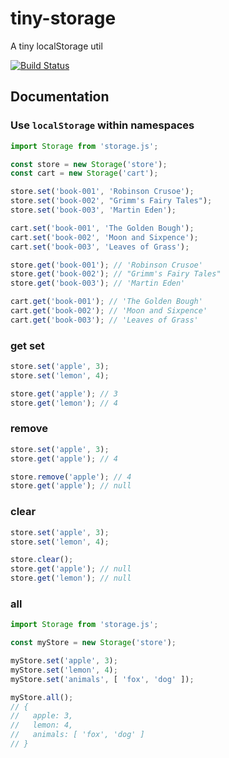# tiny-storage
A tiny localStorage util

[![Build Status](https://travis-ci.org/AlphaBao/tiny-storage.svg?branch=master)](https://travis-ci.org/AlphaBao/tiny-storage)


## Documentation


### Use `localStorage` within namespaces

```javascript
import Storage from 'storage.js';

const store = new Storage('store');
const cart = new Storage('cart');

store.set('book-001', 'Robinson Crusoe');
store.set('book-002', "Grimm's Fairy Tales");
store.set('book-003', 'Martin Eden');

cart.set('book-001', 'The Golden Bough');
cart.set('book-002', 'Moon and Sixpence');
cart.set('book-003', 'Leaves of Grass');

store.get('book-001'); // 'Robinson Crusoe'
store.get('book-002'); // "Grimm's Fairy Tales"
store.get('book-003'); // 'Martin Eden'

cart.get('book-001'); // 'The Golden Bough'
cart.get('book-002'); // 'Moon and Sixpence'
cart.get('book-003'); // 'Leaves of Grass'
```


### get set

```javascript
store.set('apple', 3);
store.set('lemon', 4);

store.get('apple'); // 3
store.get('lemon'); // 4
```


### remove

```javascript
store.set('apple', 3);
store.get('apple'); // 4

store.remove('apple'); // 4
store.get('apple'); // null
```


### clear

```javascript
store.set('apple', 3);
store.set('lemon', 4);

store.clear();
store.get('apple'); // null
store.get('lemon'); // null
```


### all

```javascript
import Storage from 'storage.js';

const myStore = new Storage('store');

myStore.set('apple', 3);
myStore.set('lemon', 4);
myStore.set('animals', [ 'fox', 'dog' ]);

myStore.all();
// {
//   apple: 3,
//   lemon: 4,
//   animals: [ 'fox', 'dog' ]
// }
```
